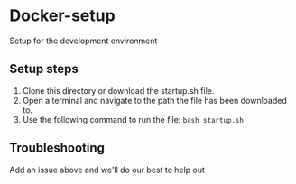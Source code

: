 # Docker-setup
Setup for the development environment

## Setup steps
1. Clone this directory or download the startup.sh file.
2. Open a terminal and navigate to the path the file has been downloaded to.
3. Use the following command to run the file:
  ```bash startup.sh```

## Troubleshooting
Add an issue above and we'll do our best to help out
